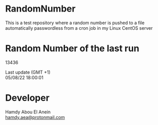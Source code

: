 # RandomNumber    
This is a test repository where a random number is pushed to a file automatically passwordless from a cron job in my Linux CentOS server    
# Random Number of the last run   
13436
      
Last update (GMT +1)    
05/08/22 18:00:01
# Developer    
Hamdy Abou El Anein   
hamdy.aea@protonmail.com
